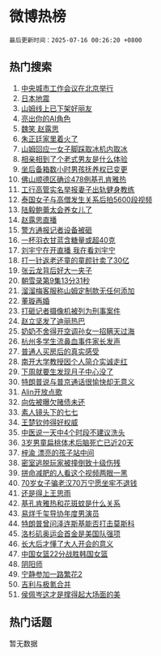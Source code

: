 # 微博热榜

`最后更新时间：2025-07-16 00:26:20 +0800`

## 热门搜索

1. [中央城市工作会议在北京举行](https://m.weibo.cn/search?containerid=100103type%3D1%26t%3D10%26q%3D%23%E4%B8%AD%E5%A4%AE%E5%9F%8E%E5%B8%82%E5%B7%A5%E4%BD%9C%E4%BC%9A%E8%AE%AE%E5%9C%A8%E5%8C%97%E4%BA%AC%E4%B8%BE%E8%A1%8C%23&stream_entry_id=51&isnewpage=1&extparam=seat%3D1%26q%3D%2523%25E4%25B8%25AD%25E5%25A4%25AE%25E5%259F%258E%25E5%25B8%2582%25E5%25B7%25A5%25E4%25BD%259C%25E4%25BC%259A%25E8%25AE%25AE%25E5%259C%25A8%25E5%258C%2597%25E4%25BA%25AC%25E4%25B8%25BE%25E8%25A1%258C%2523%26cate%3D10103%26pos%3D0%26filter_type%3Drealtimehot%26stream_entry_id%3D51%26c_type%3D51%26dgr%3D0%26display_time%3D1752596778%26pre_seqid%3D175259677853800557152)
1. [日本地震](https://m.weibo.cn/search?containerid=100103type%3D1%26t%3D10%26q%3D%E6%97%A5%E6%9C%AC%E5%9C%B0%E9%9C%87&stream_entry_id=31&isnewpage=1&extparam=seat%3D1%26q%3D%25E6%2597%25A5%25E6%259C%25AC%25E5%259C%25B0%25E9%259C%2587%26cate%3D5001%26pos%3D0%26flag%3D1%26stream_entry_id%3D31%26band_rank%3D1%26lcate%3D5001%26filter_type%3Drealtimehot%26realpos%3D1%26c_type%3D31%26dgr%3D0%26display_time%3D1752596778%26pre_seqid%3D175259677853800557152)
1. [山姆线上已下架好丽友](https://m.weibo.cn/search?containerid=100103type%3D1%26t%3D10%26q%3D%23%E5%B1%B1%E5%A7%86%E7%BA%BF%E4%B8%8A%E5%B7%B2%E4%B8%8B%E6%9E%B6%E5%A5%BD%E4%B8%BD%E5%8F%8B%23&stream_entry_id=31&isnewpage=1&extparam=seat%3D1%26q%3D%2523%25E5%25B1%25B1%25E5%25A7%2586%25E7%25BA%25BF%25E4%25B8%258A%25E5%25B7%25B2%25E4%25B8%258B%25E6%259E%25B6%25E5%25A5%25BD%25E4%25B8%25BD%25E5%258F%258B%2523%26cate%3D5001%26pos%3D1%26flag%3D2%26stream_entry_id%3D31%26band_rank%3D2%26lcate%3D5001%26filter_type%3Drealtimehot%26realpos%3D2%26c_type%3D31%26dgr%3D0%26display_time%3D1752596778%26pre_seqid%3D175259677853800557152)
1. [亮出你的AI角色](https://m.weibo.cn/search?containerid=100103type%3D1%26t%3D10%26q%3D%23%E4%BA%AE%E5%87%BA%E4%BD%A0%E7%9A%84AI%E8%A7%92%E8%89%B2%23&stream_entry_id=31&isnewpage=1&extparam=seat%3D1%26q%3D%2523%25E4%25BA%25AE%25E5%2587%25BA%25E4%25BD%25A0%25E7%259A%2584AI%25E8%25A7%2592%25E8%2589%25B2%2523%26cate%3D5001%26pos%3D2%26flag%3D0%26stream_entry_id%3D31%26band_rank%3D3%26lcate%3D5001%26filter_type%3Drealtimehot%26realpos%3D3%26c_type%3D31%26dgr%3D0%26display_time%3D1752596778%26pre_seqid%3D175259677853800557152)
1. [魏笑 赵露思](https://m.weibo.cn/search?containerid=100103type%3D1%26t%3D10%26q%3D%E9%AD%8F%E7%AC%91+%E8%B5%B5%E9%9C%B2%E6%80%9D&stream_entry_id=31&isnewpage=1&extparam=seat%3D1%26q%3D%25E9%25AD%258F%25E7%25AC%2591%2520%25E8%25B5%25B5%25E9%259C%25B2%25E6%2580%259D%26cate%3D5001%26pos%3D3%26flag%3D1%26stream_entry_id%3D31%26band_rank%3D4%26lcate%3D5001%26filter_type%3Drealtimehot%26realpos%3D4%26c_type%3D31%26dgr%3D0%26display_time%3D1752596778%26pre_seqid%3D175259677853800557152)
1. [朱正廷家里着火了](https://m.weibo.cn/search?containerid=100103type%3D1%26t%3D10%26q%3D%E6%9C%B1%E6%AD%A3%E5%BB%B7%E5%AE%B6%E9%87%8C%E7%9D%80%E7%81%AB%E4%BA%86&stream_entry_id=31&isnewpage=1&extparam=seat%3D1%26q%3D%25E6%259C%25B1%25E6%25AD%25A3%25E5%25BB%25B7%25E5%25AE%25B6%25E9%2587%258C%25E7%259D%2580%25E7%2581%25AB%25E4%25BA%2586%26cate%3D5001%26pos%3D4%26flag%3D2%26stream_entry_id%3D31%26band_rank%3D5%26lcate%3D5001%26filter_type%3Drealtimehot%26realpos%3D5%26c_type%3D31%26dgr%3D0%26display_time%3D1752596778%26pre_seqid%3D175259677853800557152)
1. [山姆回应一女子脚踩取冰机内取冰](https://m.weibo.cn/search?containerid=100103type%3D1%26t%3D10%26q%3D%23%E5%B1%B1%E5%A7%86%E5%9B%9E%E5%BA%94%E4%B8%80%E5%A5%B3%E5%AD%90%E8%84%9A%E8%B8%A9%E5%8F%96%E5%86%B0%E6%9C%BA%E5%86%85%E5%8F%96%E5%86%B0%23&stream_entry_id=31&isnewpage=1&extparam=seat%3D1%26q%3D%2523%25E5%25B1%25B1%25E5%25A7%2586%25E5%259B%259E%25E5%25BA%2594%25E4%25B8%2580%25E5%25A5%25B3%25E5%25AD%2590%25E8%2584%259A%25E8%25B8%25A9%25E5%258F%2596%25E5%2586%25B0%25E6%259C%25BA%25E5%2586%2585%25E5%258F%2596%25E5%2586%25B0%2523%26cate%3D5001%26pos%3D5%26flag%3D0%26stream_entry_id%3D31%26band_rank%3D6%26lcate%3D5001%26filter_type%3Drealtimehot%26realpos%3D6%26c_type%3D31%26dgr%3D0%26display_time%3D1752596778%26pre_seqid%3D175259677853800557152)
1. [相亲相到了个老式男友是什么体验](https://m.weibo.cn/search?containerid=100103type%3D1%26t%3D10%26q%3D%E7%9B%B8%E4%BA%B2%E7%9B%B8%E5%88%B0%E4%BA%86%E4%B8%AA%E8%80%81%E5%BC%8F%E7%94%B7%E5%8F%8B%E6%98%AF%E4%BB%80%E4%B9%88%E4%BD%93%E9%AA%8C&stream_entry_id=31&isnewpage=1&extparam=seat%3D1%26q%3D%25E7%259B%25B8%25E4%25BA%25B2%25E7%259B%25B8%25E5%2588%25B0%25E4%25BA%2586%25E4%25B8%25AA%25E8%2580%2581%25E5%25BC%258F%25E7%2594%25B7%25E5%258F%258B%25E6%2598%25AF%25E4%25BB%2580%25E4%25B9%2588%25E4%25BD%2593%25E9%25AA%258C%26cate%3D5001%26pos%3D6%26flag%3D0%26stream_entry_id%3D31%26band_rank%3D7%26lcate%3D5001%26filter_type%3Drealtimehot%26realpos%3D7%26c_type%3D31%26dgr%3D0%26display_time%3D1752596778%26pre_seqid%3D175259677853800557152)
1. [坐后备箱数小时男孩抚养权已变更](https://m.weibo.cn/search?containerid=100103type%3D1%26t%3D10%26q%3D%23%E5%9D%90%E5%90%8E%E5%A4%87%E7%AE%B1%E6%95%B0%E5%B0%8F%E6%97%B6%E7%94%B7%E5%AD%A9%E6%8A%9A%E5%85%BB%E6%9D%83%E5%B7%B2%E5%8F%98%E6%9B%B4%23&stream_entry_id=31&isnewpage=1&extparam=seat%3D1%26q%3D%2523%25E5%259D%2590%25E5%2590%258E%25E5%25A4%2587%25E7%25AE%25B1%25E6%2595%25B0%25E5%25B0%258F%25E6%2597%25B6%25E7%2594%25B7%25E5%25AD%25A9%25E6%258A%259A%25E5%2585%25BB%25E6%259D%2583%25E5%25B7%25B2%25E5%258F%2598%25E6%259B%25B4%2523%26cate%3D5001%26pos%3D7%26flag%3D1%26stream_entry_id%3D31%26band_rank%3D8%26lcate%3D5001%26filter_type%3Drealtimehot%26realpos%3D8%26c_type%3D31%26dgr%3D0%26display_time%3D1752596778%26pre_seqid%3D175259677853800557152)
1. [佛山顺德区确诊478例基孔肯雅热](https://m.weibo.cn/search?containerid=100103type%3D1%26t%3D10%26q%3D%23%E4%BD%9B%E5%B1%B1%E9%A1%BA%E5%BE%B7%E5%8C%BA%E7%A1%AE%E8%AF%8A478%E4%BE%8B%E5%9F%BA%E5%AD%94%E8%82%AF%E9%9B%85%E7%83%AD%23&stream_entry_id=31&isnewpage=1&extparam=seat%3D1%26q%3D%2523%25E4%25BD%259B%25E5%25B1%25B1%25E9%25A1%25BA%25E5%25BE%25B7%25E5%258C%25BA%25E7%25A1%25AE%25E8%25AF%258A478%25E4%25BE%258B%25E5%259F%25BA%25E5%25AD%2594%25E8%2582%25AF%25E9%259B%2585%25E7%2583%25AD%2523%26cate%3D5001%26pos%3D8%26flag%3D0%26stream_entry_id%3D31%26band_rank%3D9%26lcate%3D5001%26filter_type%3Drealtimehot%26realpos%3D9%26c_type%3D31%26dgr%3D0%26display_time%3D1752596778%26pre_seqid%3D175259677853800557152)
1. [工行高管实名举报妻子出轨健身教练](https://m.weibo.cn/search?containerid=100103type%3D1%26t%3D10%26q%3D%23%E5%B7%A5%E8%A1%8C%E9%AB%98%E7%AE%A1%E5%AE%9E%E5%90%8D%E4%B8%BE%E6%8A%A5%E5%A6%BB%E5%AD%90%E5%87%BA%E8%BD%A8%E5%81%A5%E8%BA%AB%E6%95%99%E7%BB%83%23&stream_entry_id=31&isnewpage=1&extparam=seat%3D1%26q%3D%2523%25E5%25B7%25A5%25E8%25A1%258C%25E9%25AB%2598%25E7%25AE%25A1%25E5%25AE%259E%25E5%2590%258D%25E4%25B8%25BE%25E6%258A%25A5%25E5%25A6%25BB%25E5%25AD%2590%25E5%2587%25BA%25E8%25BD%25A8%25E5%2581%25A5%25E8%25BA%25AB%25E6%2595%2599%25E7%25BB%2583%2523%26cate%3D5001%26pos%3D9%26flag%3D0%26stream_entry_id%3D31%26band_rank%3D10%26lcate%3D5001%26filter_type%3Drealtimehot%26realpos%3D10%26c_type%3D31%26dgr%3D0%26display_time%3D1752596778%26pre_seqid%3D175259677853800557152)
1. [泰国女子与高僧发生关系后拍5600段视频](https://m.weibo.cn/search?containerid=100103type%3D1%26t%3D10%26q%3D%23%E6%B3%B0%E5%9B%BD%E5%A5%B3%E5%AD%90%E4%B8%8E%E9%AB%98%E5%83%A7%E5%8F%91%E7%94%9F%E5%85%B3%E7%B3%BB%E5%90%8E%E6%8B%8D5600%E6%AE%B5%E8%A7%86%E9%A2%91%23&stream_entry_id=31&isnewpage=1&extparam=seat%3D1%26q%3D%2523%25E6%25B3%25B0%25E5%259B%25BD%25E5%25A5%25B3%25E5%25AD%2590%25E4%25B8%258E%25E9%25AB%2598%25E5%2583%25A7%25E5%258F%2591%25E7%2594%259F%25E5%2585%25B3%25E7%25B3%25BB%25E5%2590%258E%25E6%258B%258D5600%25E6%25AE%25B5%25E8%25A7%2586%25E9%25A2%2591%2523%26cate%3D5001%26pos%3D10%26flag%3D2%26stream_entry_id%3D31%26band_rank%3D11%26lcate%3D5001%26filter_type%3Drealtimehot%26realpos%3D11%26c_type%3D31%26dgr%3D0%26display_time%3D1752596778%26pre_seqid%3D175259677853800557152)
1. [陆毅鲍蕾太会养女儿了](https://m.weibo.cn/search?containerid=100103type%3D1%26t%3D10%26q%3D%E9%99%86%E6%AF%85%E9%B2%8D%E8%95%BE%E5%A4%AA%E4%BC%9A%E5%85%BB%E5%A5%B3%E5%84%BF%E4%BA%86&stream_entry_id=31&isnewpage=1&extparam=seat%3D1%26q%3D%25E9%2599%2586%25E6%25AF%2585%25E9%25B2%258D%25E8%2595%25BE%25E5%25A4%25AA%25E4%25BC%259A%25E5%2585%25BB%25E5%25A5%25B3%25E5%2584%25BF%25E4%25BA%2586%26cate%3D5001%26pos%3D11%26flag%3D2%26stream_entry_id%3D31%26band_rank%3D12%26lcate%3D5001%26filter_type%3Drealtimehot%26realpos%3D12%26c_type%3D31%26dgr%3D0%26display_time%3D1752596778%26pre_seqid%3D175259677853800557152)
1. [赵露思直播](https://m.weibo.cn/search?containerid=100103type%3D1%26t%3D10%26q%3D%E8%B5%B5%E9%9C%B2%E6%80%9D%E7%9B%B4%E6%92%AD&stream_entry_id=31&isnewpage=1&extparam=seat%3D1%26q%3D%25E8%25B5%25B5%25E9%259C%25B2%25E6%2580%259D%25E7%259B%25B4%25E6%2592%25AD%26cate%3D5001%26pos%3D12%26flag%3D0%26stream_entry_id%3D31%26band_rank%3D13%26lcate%3D5001%26filter_type%3Drealtimehot%26realpos%3D13%26c_type%3D31%26dgr%3D0%26display_time%3D1752596778%26pre_seqid%3D175259677853800557152)
1. [警方通报记者设备被砸](https://m.weibo.cn/search?containerid=100103type%3D1%26t%3D10%26q%3D%23%E8%AD%A6%E6%96%B9%E9%80%9A%E6%8A%A5%E8%AE%B0%E8%80%85%E8%AE%BE%E5%A4%87%E8%A2%AB%E7%A0%B8%23&stream_entry_id=31&isnewpage=1&extparam=seat%3D1%26q%3D%2523%25E8%25AD%25A6%25E6%2596%25B9%25E9%2580%259A%25E6%258A%25A5%25E8%25AE%25B0%25E8%2580%2585%25E8%25AE%25BE%25E5%25A4%2587%25E8%25A2%25AB%25E7%25A0%25B8%2523%26cate%3D5001%26pos%3D13%26flag%3D1%26stream_entry_id%3D31%26band_rank%3D14%26lcate%3D5001%26filter_type%3Drealtimehot%26realpos%3D14%26c_type%3D31%26dgr%3D0%26display_time%3D1752596778%26pre_seqid%3D175259677853800557152)
1. [一杯羽衣甘蓝含糖量或超40克](https://m.weibo.cn/search?containerid=100103type%3D1%26t%3D10%26q%3D%23%E4%B8%80%E6%9D%AF%E7%BE%BD%E8%A1%A3%E7%94%98%E8%93%9D%E5%90%AB%E7%B3%96%E9%87%8F%E6%88%96%E8%B6%8540%E5%85%8B%23&stream_entry_id=31&isnewpage=1&extparam=seat%3D1%26q%3D%2523%25E4%25B8%2580%25E6%259D%25AF%25E7%25BE%25BD%25E8%25A1%25A3%25E7%2594%2598%25E8%2593%259D%25E5%2590%25AB%25E7%25B3%2596%25E9%2587%258F%25E6%2588%2596%25E8%25B6%258540%25E5%2585%258B%2523%26cate%3D5001%26pos%3D14%26flag%3D1%26stream_entry_id%3D31%26band_rank%3D15%26lcate%3D5001%26filter_type%3Drealtimehot%26realpos%3D15%26c_type%3D31%26dgr%3D0%26display_time%3D1752596778%26pre_seqid%3D175259677853800557152)
1. [刘宇宁在开直播 我在看刘宇宁](https://m.weibo.cn/search?containerid=100103type%3D1%26t%3D10%26q%3D%E5%88%98%E5%AE%87%E5%AE%81%E5%9C%A8%E5%BC%80%E7%9B%B4%E6%92%AD+%E6%88%91%E5%9C%A8%E7%9C%8B%E5%88%98%E5%AE%87%E5%AE%81&stream_entry_id=31&isnewpage=1&extparam=seat%3D1%26q%3D%25E5%2588%2598%25E5%25AE%2587%25E5%25AE%2581%25E5%259C%25A8%25E5%25BC%2580%25E7%259B%25B4%25E6%2592%25AD%2520%25E6%2588%2591%25E5%259C%25A8%25E7%259C%258B%25E5%2588%2598%25E5%25AE%2587%25E5%25AE%2581%26cate%3D5001%26pos%3D15%26flag%3D0%26stream_entry_id%3D31%26band_rank%3D16%26lcate%3D5001%26filter_type%3Drealtimehot%26realpos%3D16%26c_type%3D31%26dgr%3D0%26display_time%3D1752596778%26pre_seqid%3D175259677853800557152)
1. [打一针返老还童的童颜针卖了30亿](https://m.weibo.cn/search?containerid=100103type%3D1%26t%3D10%26q%3D%23%E6%89%93%E4%B8%80%E9%92%88%E8%BF%94%E8%80%81%E8%BF%98%E7%AB%A5%E7%9A%84%E7%AB%A5%E9%A2%9C%E9%92%88%E5%8D%96%E4%BA%8630%E4%BA%BF%23&stream_entry_id=31&isnewpage=1&extparam=seat%3D1%26q%3D%2523%25E6%2589%2593%25E4%25B8%2580%25E9%2592%2588%25E8%25BF%2594%25E8%2580%2581%25E8%25BF%2598%25E7%25AB%25A5%25E7%259A%2584%25E7%25AB%25A5%25E9%25A2%259C%25E9%2592%2588%25E5%258D%2596%25E4%25BA%258630%25E4%25BA%25BF%2523%26cate%3D5001%26pos%3D16%26flag%3D1%26stream_entry_id%3D31%26band_rank%3D17%26lcate%3D5001%26filter_type%3Drealtimehot%26realpos%3D17%26c_type%3D31%26dgr%3D0%26display_time%3D1752596778%26pre_seqid%3D175259677853800557152)
1. [张云龙背后好大一夹子](https://m.weibo.cn/search?containerid=100103type%3D1%26t%3D10%26q%3D%E5%BC%A0%E4%BA%91%E9%BE%99%E8%83%8C%E5%90%8E%E5%A5%BD%E5%A4%A7%E4%B8%80%E5%A4%B9%E5%AD%90&stream_entry_id=31&isnewpage=1&extparam=seat%3D1%26q%3D%25E5%25BC%25A0%25E4%25BA%2591%25E9%25BE%2599%25E8%2583%258C%25E5%2590%258E%25E5%25A5%25BD%25E5%25A4%25A7%25E4%25B8%2580%25E5%25A4%25B9%25E5%25AD%2590%26cate%3D5001%26pos%3D17%26flag%3D0%26stream_entry_id%3D31%26band_rank%3D18%26lcate%3D5001%26filter_type%3Drealtimehot%26realpos%3D18%26c_type%3D31%26dgr%3D0%26display_time%3D1752596778%26pre_seqid%3D175259677853800557152)
1. [朝雪录第9集13分31秒](https://m.weibo.cn/search?containerid=100103type%3D1%26t%3D10%26q%3D%E6%9C%9D%E9%9B%AA%E5%BD%95%E7%AC%AC9%E9%9B%8613%E5%88%8631%E7%A7%92&stream_entry_id=31&isnewpage=1&extparam=seat%3D1%26q%3D%25E6%259C%259D%25E9%259B%25AA%25E5%25BD%2595%25E7%25AC%25AC9%25E9%259B%258613%25E5%2588%258631%25E7%25A7%2592%26cate%3D5001%26pos%3D18%26flag%3D0%26stream_entry_id%3D31%26band_rank%3D19%26lcate%3D5001%26filter_type%3Drealtimehot%26realpos%3D19%26c_type%3D31%26dgr%3D0%26display_time%3D1752596778%26pre_seqid%3D175259677853800557152)
1. [溜溜梅客服称山姆定制款无任何添加](https://m.weibo.cn/search?containerid=100103type%3D1%26t%3D10%26q%3D%23%E6%BA%9C%E6%BA%9C%E6%A2%85%E5%AE%A2%E6%9C%8D%E7%A7%B0%E5%B1%B1%E5%A7%86%E5%AE%9A%E5%88%B6%E6%AC%BE%E6%97%A0%E4%BB%BB%E4%BD%95%E6%B7%BB%E5%8A%A0%23&stream_entry_id=31&isnewpage=1&extparam=seat%3D1%26q%3D%2523%25E6%25BA%259C%25E6%25BA%259C%25E6%25A2%2585%25E5%25AE%25A2%25E6%259C%258D%25E7%25A7%25B0%25E5%25B1%25B1%25E5%25A7%2586%25E5%25AE%259A%25E5%2588%25B6%25E6%25AC%25BE%25E6%2597%25A0%25E4%25BB%25BB%25E4%25BD%2595%25E6%25B7%25BB%25E5%258A%25A0%2523%26cate%3D5001%26pos%3D19%26flag%3D1%26stream_entry_id%3D31%26band_rank%3D20%26lcate%3D5001%26filter_type%3Drealtimehot%26realpos%3D20%26c_type%3D31%26dgr%3D0%26display_time%3D1752596778%26pre_seqid%3D175259677853800557152)
1. [董璇再婚](https://m.weibo.cn/search?containerid=100103type%3D1%26t%3D10%26q%3D%E8%91%A3%E7%92%87%E5%86%8D%E5%A9%9A&stream_entry_id=31&isnewpage=1&extparam=seat%3D1%26q%3D%25E8%2591%25A3%25E7%2592%2587%25E5%2586%258D%25E5%25A9%259A%26cate%3D5001%26pos%3D20%26flag%3D2%26stream_entry_id%3D31%26band_rank%3D21%26lcate%3D5001%26filter_type%3Drealtimehot%26realpos%3D21%26c_type%3D31%26dgr%3D0%26display_time%3D1752596778%26pre_seqid%3D175259677853800557152)
1. [打砸记者摄像机被列为刑事案件](https://m.weibo.cn/search?containerid=100103type%3D1%26t%3D10%26q%3D%23%E6%89%93%E7%A0%B8%E8%AE%B0%E8%80%85%E6%91%84%E5%83%8F%E6%9C%BA%E8%A2%AB%E5%88%97%E4%B8%BA%E5%88%91%E4%BA%8B%E6%A1%88%E4%BB%B6%23&stream_entry_id=31&isnewpage=1&extparam=seat%3D1%26q%3D%2523%25E6%2589%2593%25E7%25A0%25B8%25E8%25AE%25B0%25E8%2580%2585%25E6%2591%2584%25E5%2583%258F%25E6%259C%25BA%25E8%25A2%25AB%25E5%2588%2597%25E4%25B8%25BA%25E5%2588%2591%25E4%25BA%258B%25E6%25A1%2588%25E4%25BB%25B6%2523%26cate%3D5001%26pos%3D21%26flag%3D1%26stream_entry_id%3D31%26band_rank%3D22%26lcate%3D5001%26filter_type%3Drealtimehot%26realpos%3D22%26c_type%3D31%26dgr%3D0%26display_time%3D1752596778%26pre_seqid%3D175259677853800557152)
1. [赵立坚发了迪丽热巴](https://m.weibo.cn/search?containerid=100103type%3D1%26t%3D10%26q%3D%23%E8%B5%B5%E7%AB%8B%E5%9D%9A%E5%8F%91%E4%BA%86%E8%BF%AA%E4%B8%BD%E7%83%AD%E5%B7%B4%23&stream_entry_id=31&isnewpage=1&extparam=seat%3D1%26q%3D%2523%25E8%25B5%25B5%25E7%25AB%258B%25E5%259D%259A%25E5%258F%2591%25E4%25BA%2586%25E8%25BF%25AA%25E4%25B8%25BD%25E7%2583%25AD%25E5%25B7%25B4%2523%26cate%3D5001%26pos%3D22%26flag%3D2%26stream_entry_id%3D31%26band_rank%3D23%26lcate%3D5001%26filter_type%3Drealtimehot%26realpos%3D23%26c_type%3D31%26dgr%3D0%26display_time%3D1752596778%26pre_seqid%3D175259677853800557152)
1. [奶奶不舍得开空调孙女一招瞒天过海](https://m.weibo.cn/search?containerid=100103type%3D1%26t%3D10%26q%3D%23%E5%A5%B6%E5%A5%B6%E4%B8%8D%E8%88%8D%E5%BE%97%E5%BC%80%E7%A9%BA%E8%B0%83%E5%AD%99%E5%A5%B3%E4%B8%80%E6%8B%9B%E7%9E%92%E5%A4%A9%E8%BF%87%E6%B5%B7%23&stream_entry_id=31&isnewpage=1&extparam=seat%3D1%26q%3D%2523%25E5%25A5%25B6%25E5%25A5%25B6%25E4%25B8%258D%25E8%2588%258D%25E5%25BE%2597%25E5%25BC%2580%25E7%25A9%25BA%25E8%25B0%2583%25E5%25AD%2599%25E5%25A5%25B3%25E4%25B8%2580%25E6%258B%259B%25E7%259E%2592%25E5%25A4%25A9%25E8%25BF%2587%25E6%25B5%25B7%2523%26cate%3D5001%26pos%3D23%26flag%3D0%26stream_entry_id%3D31%26band_rank%3D24%26lcate%3D5001%26filter_type%3Drealtimehot%26realpos%3D24%26c_type%3D31%26dgr%3D0%26display_time%3D1752596778%26pre_seqid%3D175259677853800557152)
1. [杭州多学生流鼻血事件家长发声](https://m.weibo.cn/search?containerid=100103type%3D1%26t%3D10%26q%3D%23%E6%9D%AD%E5%B7%9E%E5%A4%9A%E5%AD%A6%E7%94%9F%E6%B5%81%E9%BC%BB%E8%A1%80%E4%BA%8B%E4%BB%B6%E5%AE%B6%E9%95%BF%E5%8F%91%E5%A3%B0%23&stream_entry_id=31&isnewpage=1&extparam=seat%3D1%26q%3D%2523%25E6%259D%25AD%25E5%25B7%259E%25E5%25A4%259A%25E5%25AD%25A6%25E7%2594%259F%25E6%25B5%2581%25E9%25BC%25BB%25E8%25A1%2580%25E4%25BA%258B%25E4%25BB%25B6%25E5%25AE%25B6%25E9%2595%25BF%25E5%258F%2591%25E5%25A3%25B0%2523%26cate%3D5001%26pos%3D24%26flag%3D0%26stream_entry_id%3D31%26band_rank%3D25%26lcate%3D5001%26filter_type%3Drealtimehot%26realpos%3D25%26c_type%3D31%26dgr%3D0%26display_time%3D1752596778%26pre_seqid%3D175259677853800557152)
1. [普通人买房后的真实感受](https://m.weibo.cn/search?containerid=100103type%3D1%26t%3D10%26q%3D%E6%99%AE%E9%80%9A%E4%BA%BA%E4%B9%B0%E6%88%BF%E5%90%8E%E7%9A%84%E7%9C%9F%E5%AE%9E%E6%84%9F%E5%8F%97&stream_entry_id=31&isnewpage=1&extparam=seat%3D1%26q%3D%25E6%2599%25AE%25E9%2580%259A%25E4%25BA%25BA%25E4%25B9%25B0%25E6%2588%25BF%25E5%2590%258E%25E7%259A%2584%25E7%259C%259F%25E5%25AE%259E%25E6%2584%259F%25E5%258F%2597%26cate%3D5001%26pos%3D25%26flag%3D1%26stream_entry_id%3D31%26band_rank%3D26%26lcate%3D5001%26filter_type%3Drealtimehot%26realpos%3D26%26c_type%3D31%26dgr%3D0%26display_time%3D1752596778%26pre_seqid%3D175259677853800557152)
1. [南开大学教授因个人简介实诚走红](https://m.weibo.cn/search?containerid=100103type%3D1%26t%3D10%26q%3D%23%E5%8D%97%E5%BC%80%E5%A4%A7%E5%AD%A6%E6%95%99%E6%8E%88%E5%9B%A0%E4%B8%AA%E4%BA%BA%E7%AE%80%E4%BB%8B%E5%AE%9E%E8%AF%9A%E8%B5%B0%E7%BA%A2%23&stream_entry_id=31&isnewpage=1&extparam=seat%3D1%26q%3D%2523%25E5%258D%2597%25E5%25BC%2580%25E5%25A4%25A7%25E5%25AD%25A6%25E6%2595%2599%25E6%258E%2588%25E5%259B%25A0%25E4%25B8%25AA%25E4%25BA%25BA%25E7%25AE%2580%25E4%25BB%258B%25E5%25AE%259E%25E8%25AF%259A%25E8%25B5%25B0%25E7%25BA%25A2%2523%26cate%3D5001%26pos%3D26%26flag%3D0%26stream_entry_id%3D31%26band_rank%3D27%26lcate%3D5001%26filter_type%3Drealtimehot%26realpos%3D27%26c_type%3D31%26dgr%3D0%26display_time%3D1752596778%26pre_seqid%3D175259677853800557152)
1. [下周就要生发现月子中心没了](https://m.weibo.cn/search?containerid=100103type%3D1%26t%3D10%26q%3D%23%E4%B8%8B%E5%91%A8%E5%B0%B1%E8%A6%81%E7%94%9F%E5%8F%91%E7%8E%B0%E6%9C%88%E5%AD%90%E4%B8%AD%E5%BF%83%E6%B2%A1%E4%BA%86%23&stream_entry_id=31&isnewpage=1&extparam=seat%3D1%26q%3D%2523%25E4%25B8%258B%25E5%2591%25A8%25E5%25B0%25B1%25E8%25A6%2581%25E7%2594%259F%25E5%258F%2591%25E7%258E%25B0%25E6%259C%2588%25E5%25AD%2590%25E4%25B8%25AD%25E5%25BF%2583%25E6%25B2%25A1%25E4%25BA%2586%2523%26cate%3D5001%26pos%3D27%26flag%3D0%26stream_entry_id%3D31%26band_rank%3D28%26lcate%3D5001%26filter_type%3Drealtimehot%26realpos%3D28%26c_type%3D31%26dgr%3D0%26display_time%3D1752596778%26pre_seqid%3D175259677853800557152)
1. [特朗普说与普京通话很愉快却无意义](https://m.weibo.cn/search?containerid=100103type%3D1%26t%3D10%26q%3D%23%E7%89%B9%E6%9C%97%E6%99%AE%E8%AF%B4%E4%B8%8E%E6%99%AE%E4%BA%AC%E9%80%9A%E8%AF%9D%E5%BE%88%E6%84%89%E5%BF%AB%E5%8D%B4%E6%97%A0%E6%84%8F%E4%B9%89%23&stream_entry_id=31&isnewpage=1&extparam=seat%3D1%26q%3D%2523%25E7%2589%25B9%25E6%259C%2597%25E6%2599%25AE%25E8%25AF%25B4%25E4%25B8%258E%25E6%2599%25AE%25E4%25BA%25AC%25E9%2580%259A%25E8%25AF%259D%25E5%25BE%2588%25E6%2584%2589%25E5%25BF%25AB%25E5%258D%25B4%25E6%2597%25A0%25E6%2584%258F%25E4%25B9%2589%2523%26cate%3D5001%26pos%3D28%26flag%3D1%26stream_entry_id%3D31%26band_rank%3D29%26lcate%3D5001%26filter_type%3Drealtimehot%26realpos%3D29%26c_type%3D31%26dgr%3D0%26display_time%3D1752596778%26pre_seqid%3D175259677853800557152)
1. [Alin开放点歌](https://m.weibo.cn/search?containerid=100103type%3D1%26t%3D10%26q%3D%23Alin%E5%BC%80%E6%94%BE%E7%82%B9%E6%AD%8C%23&stream_entry_id=31&isnewpage=1&extparam=seat%3D1%26q%3D%2523Alin%25E5%25BC%2580%25E6%2594%25BE%25E7%2582%25B9%25E6%25AD%258C%2523%26cate%3D5001%26pos%3D29%26flag%3D0%26stream_entry_id%3D31%26band_rank%3D30%26lcate%3D5001%26filter_type%3Drealtimehot%26realpos%3D30%26c_type%3D31%26dgr%3D0%26display_time%3D1752596778%26pre_seqid%3D175259677853800557152)
1. [向佐被曝欠赌债未还](https://m.weibo.cn/search?containerid=100103type%3D1%26t%3D10%26q%3D%23%E5%90%91%E4%BD%90%E8%A2%AB%E6%9B%9D%E6%AC%A0%E8%B5%8C%E5%80%BA%E6%9C%AA%E8%BF%98%23&stream_entry_id=31&isnewpage=1&extparam=seat%3D1%26q%3D%2523%25E5%2590%2591%25E4%25BD%2590%25E8%25A2%25AB%25E6%259B%259D%25E6%25AC%25A0%25E8%25B5%258C%25E5%2580%25BA%25E6%259C%25AA%25E8%25BF%2598%2523%26cate%3D5001%26pos%3D30%26flag%3D0%26stream_entry_id%3D31%26band_rank%3D31%26lcate%3D5001%26filter_type%3Drealtimehot%26realpos%3D31%26c_type%3D31%26dgr%3D0%26display_time%3D1752596778%26pre_seqid%3D175259677853800557152)
1. [素人镜头下的七七](https://m.weibo.cn/search?containerid=100103type%3D1%26t%3D10%26q%3D%23%E7%B4%A0%E4%BA%BA%E9%95%9C%E5%A4%B4%E4%B8%8B%E7%9A%84%E4%B8%83%E4%B8%83%23&stream_entry_id=31&isnewpage=1&extparam=seat%3D1%26q%3D%2523%25E7%25B4%25A0%25E4%25BA%25BA%25E9%2595%259C%25E5%25A4%25B4%25E4%25B8%258B%25E7%259A%2584%25E4%25B8%2583%25E4%25B8%2583%2523%26cate%3D5001%26pos%3D31%26flag%3D0%26stream_entry_id%3D31%26band_rank%3D32%26lcate%3D5001%26filter_type%3Drealtimehot%26realpos%3D32%26c_type%3D31%26dgr%3D0%26display_time%3D1752596778%26pre_seqid%3D175259677853800557152)
1. [王楚钦帅得好权威](https://m.weibo.cn/search?containerid=100103type%3D1%26t%3D10%26q%3D%E7%8E%8B%E6%A5%9A%E9%92%A6%E5%B8%85%E5%BE%97%E5%A5%BD%E6%9D%83%E5%A8%81&stream_entry_id=31&isnewpage=1&extparam=seat%3D1%26q%3D%25E7%258E%258B%25E6%25A5%259A%25E9%2592%25A6%25E5%25B8%2585%25E5%25BE%2597%25E5%25A5%25BD%25E6%259D%2583%25E5%25A8%2581%26cate%3D5001%26pos%3D32%26flag%3D0%26stream_entry_id%3D31%26band_rank%3D33%26lcate%3D5001%26filter_type%3Drealtimehot%26realpos%3D33%26c_type%3D31%26dgr%3D0%26display_time%3D1752596778%26pre_seqid%3D175259677853800557152)
1. [中医说一天中4个时段不建议洗头](https://m.weibo.cn/search?containerid=100103type%3D1%26t%3D10%26q%3D%23%E4%B8%AD%E5%8C%BB%E8%AF%B4%E4%B8%80%E5%A4%A9%E4%B8%AD4%E4%B8%AA%E6%97%B6%E6%AE%B5%E4%B8%8D%E5%BB%BA%E8%AE%AE%E6%B4%97%E5%A4%B4%23&stream_entry_id=31&isnewpage=1&extparam=seat%3D1%26q%3D%2523%25E4%25B8%25AD%25E5%258C%25BB%25E8%25AF%25B4%25E4%25B8%2580%25E5%25A4%25A9%25E4%25B8%25AD4%25E4%25B8%25AA%25E6%2597%25B6%25E6%25AE%25B5%25E4%25B8%258D%25E5%25BB%25BA%25E8%25AE%25AE%25E6%25B4%2597%25E5%25A4%25B4%2523%26cate%3D5001%26pos%3D33%26flag%3D0%26stream_entry_id%3D31%26band_rank%3D34%26lcate%3D5001%26filter_type%3Drealtimehot%26realpos%3D34%26c_type%3D31%26dgr%3D0%26display_time%3D1752596778%26pre_seqid%3D175259677853800557152)
1. [3岁男童扁桃体术后脑死亡已近20天](https://m.weibo.cn/search?containerid=100103type%3D1%26t%3D10%26q%3D%233%E5%B2%81%E7%94%B7%E7%AB%A5%E6%89%81%E6%A1%83%E4%BD%93%E6%9C%AF%E5%90%8E%E8%84%91%E6%AD%BB%E4%BA%A1%E5%B7%B2%E8%BF%9120%E5%A4%A9%23&stream_entry_id=31&isnewpage=1&extparam=seat%3D1%26q%3D%25233%25E5%25B2%2581%25E7%2594%25B7%25E7%25AB%25A5%25E6%2589%2581%25E6%25A1%2583%25E4%25BD%2593%25E6%259C%25AF%25E5%2590%258E%25E8%2584%2591%25E6%25AD%25BB%25E4%25BA%25A1%25E5%25B7%25B2%25E8%25BF%259120%25E5%25A4%25A9%2523%26cate%3D5001%26pos%3D34%26flag%3D1%26stream_entry_id%3D31%26band_rank%3D35%26lcate%3D5001%26filter_type%3Drealtimehot%26realpos%3D35%26c_type%3D31%26dgr%3D0%26display_time%3D1752596778%26pre_seqid%3D175259677853800557152)
1. [梓渝 漂亮的孩子站中间](https://m.weibo.cn/search?containerid=100103type%3D1%26t%3D10%26q%3D%E6%A2%93%E6%B8%9D+%E6%BC%82%E4%BA%AE%E7%9A%84%E5%AD%A9%E5%AD%90%E7%AB%99%E4%B8%AD%E9%97%B4&stream_entry_id=31&isnewpage=1&extparam=seat%3D1%26q%3D%25E6%25A2%2593%25E6%25B8%259D%2520%25E6%25BC%2582%25E4%25BA%25AE%25E7%259A%2584%25E5%25AD%25A9%25E5%25AD%2590%25E7%25AB%2599%25E4%25B8%25AD%25E9%2597%25B4%26cate%3D5001%26pos%3D35%26flag%3D0%26stream_entry_id%3D31%26band_rank%3D36%26lcate%3D5001%26filter_type%3Drealtimehot%26realpos%3D36%26c_type%3D31%26dgr%3D0%26display_time%3D1752596778%26pre_seqid%3D175259677853800557152)
1. [密室逃脱玩家被撞倒致十级伤残](https://m.weibo.cn/search?containerid=100103type%3D1%26t%3D10%26q%3D%23%E5%AF%86%E5%AE%A4%E9%80%83%E8%84%B1%E7%8E%A9%E5%AE%B6%E8%A2%AB%E6%92%9E%E5%80%92%E8%87%B4%E5%8D%81%E7%BA%A7%E4%BC%A4%E6%AE%8B%23&stream_entry_id=31&isnewpage=1&extparam=seat%3D1%26q%3D%2523%25E5%25AF%2586%25E5%25AE%25A4%25E9%2580%2583%25E8%2584%25B1%25E7%258E%25A9%25E5%25AE%25B6%25E8%25A2%25AB%25E6%2592%259E%25E5%2580%2592%25E8%2587%25B4%25E5%258D%2581%25E7%25BA%25A7%25E4%25BC%25A4%25E6%25AE%258B%2523%26cate%3D5001%26pos%3D36%26flag%3D0%26stream_entry_id%3D31%26band_rank%3D37%26lcate%3D5001%26filter_type%3Drealtimehot%26realpos%3D37%26c_type%3D31%26dgr%3D0%26display_time%3D1752596778%26pre_seqid%3D175259677853800557152)
1. [拼命减肥的人看这个视频两眼一黑](https://m.weibo.cn/search?containerid=100103type%3D1%26t%3D10%26q%3D%23%E6%8B%BC%E5%91%BD%E5%87%8F%E8%82%A5%E7%9A%84%E4%BA%BA%E7%9C%8B%E8%BF%99%E4%B8%AA%E8%A7%86%E9%A2%91%E4%B8%A4%E7%9C%BC%E4%B8%80%E9%BB%91%23&stream_entry_id=31&isnewpage=1&extparam=seat%3D1%26q%3D%2523%25E6%258B%25BC%25E5%2591%25BD%25E5%2587%258F%25E8%2582%25A5%25E7%259A%2584%25E4%25BA%25BA%25E7%259C%258B%25E8%25BF%2599%25E4%25B8%25AA%25E8%25A7%2586%25E9%25A2%2591%25E4%25B8%25A4%25E7%259C%25BC%25E4%25B8%2580%25E9%25BB%2591%2523%26cate%3D5001%26pos%3D37%26flag%3D0%26stream_entry_id%3D31%26band_rank%3D38%26lcate%3D5001%26filter_type%3Drealtimehot%26realpos%3D38%26c_type%3D31%26dgr%3D0%26display_time%3D1752596778%26pre_seqid%3D175259677853800557152)
1. [70岁女子骗老汉70万宁愿坐牢不退钱](https://m.weibo.cn/search?containerid=100103type%3D1%26t%3D10%26q%3D%2370%E5%B2%81%E5%A5%B3%E5%AD%90%E9%AA%97%E8%80%81%E6%B1%8970%E4%B8%87%E5%AE%81%E6%84%BF%E5%9D%90%E7%89%A2%E4%B8%8D%E9%80%80%E9%92%B1%23&stream_entry_id=31&isnewpage=1&extparam=seat%3D1%26q%3D%252370%25E5%25B2%2581%25E5%25A5%25B3%25E5%25AD%2590%25E9%25AA%2597%25E8%2580%2581%25E6%25B1%258970%25E4%25B8%2587%25E5%25AE%2581%25E6%2584%25BF%25E5%259D%2590%25E7%2589%25A2%25E4%25B8%258D%25E9%2580%2580%25E9%2592%25B1%2523%26cate%3D5001%26pos%3D38%26flag%3D1%26stream_entry_id%3D31%26band_rank%3D39%26lcate%3D5001%26filter_type%3Drealtimehot%26realpos%3D39%26c_type%3D31%26dgr%3D0%26display_time%3D1752596778%26pre_seqid%3D175259677853800557152)
1. [还是得上王思雨](https://m.weibo.cn/search?containerid=100103type%3D1%26t%3D10%26q%3D%23%E8%BF%98%E6%98%AF%E5%BE%97%E4%B8%8A%E7%8E%8B%E6%80%9D%E9%9B%A8%23&stream_entry_id=31&isnewpage=1&extparam=seat%3D1%26q%3D%2523%25E8%25BF%2598%25E6%2598%25AF%25E5%25BE%2597%25E4%25B8%258A%25E7%258E%258B%25E6%2580%259D%25E9%259B%25A8%2523%26cate%3D5001%26pos%3D39%26flag%3D1%26stream_entry_id%3D31%26band_rank%3D40%26lcate%3D5001%26filter_type%3Drealtimehot%26realpos%3D40%26c_type%3D31%26dgr%3D0%26display_time%3D1752596778%26pre_seqid%3D175259677853800557152)
1. [基孔肯雅热和花斑蚊是什么关系](https://m.weibo.cn/search?containerid=100103type%3D1%26t%3D10%26q%3D%23%E5%9F%BA%E5%AD%94%E8%82%AF%E9%9B%85%E7%83%AD%E5%92%8C%E8%8A%B1%E6%96%91%E8%9A%8A%E6%98%AF%E4%BB%80%E4%B9%88%E5%85%B3%E7%B3%BB%23&stream_entry_id=31&isnewpage=1&extparam=seat%3D1%26q%3D%2523%25E5%259F%25BA%25E5%25AD%2594%25E8%2582%25AF%25E9%259B%2585%25E7%2583%25AD%25E5%2592%258C%25E8%258A%25B1%25E6%2596%2591%25E8%259A%258A%25E6%2598%25AF%25E4%25BB%2580%25E4%25B9%2588%25E5%2585%25B3%25E7%25B3%25BB%2523%26cate%3D5001%26pos%3D40%26flag%3D0%26stream_entry_id%3D31%26band_rank%3D41%26lcate%3D5001%26filter_type%3Drealtimehot%26realpos%3D41%26c_type%3D31%26dgr%3D0%26display_time%3D1752596778%26pre_seqid%3D175259677853800557152)
1. [易烊千玺导协年度男演员](https://m.weibo.cn/search?containerid=100103type%3D1%26t%3D10%26q%3D%23%E6%98%93%E7%83%8A%E5%8D%83%E7%8E%BA%E5%AF%BC%E5%8D%8F%E5%B9%B4%E5%BA%A6%E7%94%B7%E6%BC%94%E5%91%98%23&stream_entry_id=31&isnewpage=1&extparam=seat%3D1%26q%3D%2523%25E6%2598%2593%25E7%2583%258A%25E5%258D%2583%25E7%258E%25BA%25E5%25AF%25BC%25E5%258D%258F%25E5%25B9%25B4%25E5%25BA%25A6%25E7%2594%25B7%25E6%25BC%2594%25E5%2591%2598%2523%26cate%3D5001%26pos%3D41%26flag%3D0%26stream_entry_id%3D31%26band_rank%3D42%26lcate%3D5001%26filter_type%3Drealtimehot%26realpos%3D42%26c_type%3D31%26dgr%3D0%26display_time%3D1752596778%26pre_seqid%3D175259677853800557152)
1. [特朗普曾问泽连斯基能否打击莫斯科](https://m.weibo.cn/search?containerid=100103type%3D1%26t%3D10%26q%3D%23%E7%89%B9%E6%9C%97%E6%99%AE%E6%9B%BE%E9%97%AE%E6%B3%BD%E8%BF%9E%E6%96%AF%E5%9F%BA%E8%83%BD%E5%90%A6%E6%89%93%E5%87%BB%E8%8E%AB%E6%96%AF%E7%A7%91%23&stream_entry_id=31&isnewpage=1&extparam=seat%3D1%26q%3D%2523%25E7%2589%25B9%25E6%259C%2597%25E6%2599%25AE%25E6%259B%25BE%25E9%2597%25AE%25E6%25B3%25BD%25E8%25BF%259E%25E6%2596%25AF%25E5%259F%25BA%25E8%2583%25BD%25E5%2590%25A6%25E6%2589%2593%25E5%2587%25BB%25E8%258E%25AB%25E6%2596%25AF%25E7%25A7%2591%2523%26cate%3D5001%26pos%3D42%26flag%3D0%26stream_entry_id%3D31%26band_rank%3D43%26lcate%3D5001%26filter_type%3Drealtimehot%26realpos%3D43%26c_type%3D31%26dgr%3D0%26display_time%3D1752596778%26pre_seqid%3D175259677853800557152)
1. [洛杉矶奥运会首金是美国队强项](https://m.weibo.cn/search?containerid=100103type%3D1%26t%3D10%26q%3D%23%E6%B4%9B%E6%9D%89%E7%9F%B6%E5%A5%A5%E8%BF%90%E4%BC%9A%E9%A6%96%E9%87%91%E6%98%AF%E7%BE%8E%E5%9B%BD%E9%98%9F%E5%BC%BA%E9%A1%B9%23&stream_entry_id=31&isnewpage=1&extparam=seat%3D1%26q%3D%2523%25E6%25B4%259B%25E6%259D%2589%25E7%259F%25B6%25E5%25A5%25A5%25E8%25BF%2590%25E4%25BC%259A%25E9%25A6%2596%25E9%2587%2591%25E6%2598%25AF%25E7%25BE%258E%25E5%259B%25BD%25E9%2598%259F%25E5%25BC%25BA%25E9%25A1%25B9%2523%26cate%3D5001%26pos%3D43%26flag%3D0%26stream_entry_id%3D31%26band_rank%3D44%26lcate%3D5001%26filter_type%3Drealtimehot%26realpos%3D44%26c_type%3D31%26dgr%3D0%26display_time%3D1752596778%26pre_seqid%3D175259677853800557152)
1. [长大后才懂了大人开会的意义](https://m.weibo.cn/search?containerid=100103type%3D1%26t%3D10%26q%3D%23%E9%95%BF%E5%A4%A7%E5%90%8E%E6%89%8D%E6%87%82%E4%BA%86%E5%A4%A7%E4%BA%BA%E5%BC%80%E4%BC%9A%E7%9A%84%E6%84%8F%E4%B9%89%23&stream_entry_id=31&isnewpage=1&extparam=seat%3D1%26q%3D%2523%25E9%2595%25BF%25E5%25A4%25A7%25E5%2590%258E%25E6%2589%258D%25E6%2587%2582%25E4%25BA%2586%25E5%25A4%25A7%25E4%25BA%25BA%25E5%25BC%2580%25E4%25BC%259A%25E7%259A%2584%25E6%2584%258F%25E4%25B9%2589%2523%26cate%3D5001%26pos%3D44%26flag%3D0%26stream_entry_id%3D31%26band_rank%3D45%26lcate%3D5001%26filter_type%3Drealtimehot%26realpos%3D45%26c_type%3D31%26dgr%3D0%26display_time%3D1752596778%26pre_seqid%3D175259677853800557152)
1. [中国女篮22分战胜韩国女篮](https://m.weibo.cn/search?containerid=100103type%3D1%26t%3D10%26q%3D%23%E4%B8%AD%E5%9B%BD%E5%A5%B3%E7%AF%AE22%E5%88%86%E6%88%98%E8%83%9C%E9%9F%A9%E5%9B%BD%E5%A5%B3%E7%AF%AE%23&stream_entry_id=31&isnewpage=1&extparam=seat%3D1%26q%3D%2523%25E4%25B8%25AD%25E5%259B%25BD%25E5%25A5%25B3%25E7%25AF%25AE22%25E5%2588%2586%25E6%2588%2598%25E8%2583%259C%25E9%259F%25A9%25E5%259B%25BD%25E5%25A5%25B3%25E7%25AF%25AE%2523%26cate%3D5001%26pos%3D45%26flag%3D1%26stream_entry_id%3D31%26band_rank%3D46%26lcate%3D5001%26filter_type%3Drealtimehot%26realpos%3D46%26c_type%3D31%26dgr%3D0%26display_time%3D1752596778%26pre_seqid%3D175259677853800557152)
1. [阴阳师](https://m.weibo.cn/search?containerid=100103type%3D1%26t%3D10%26q%3D%E9%98%B4%E9%98%B3%E5%B8%88&stream_entry_id=31&isnewpage=1&extparam=seat%3D1%26q%3D%25E9%2598%25B4%25E9%2598%25B3%25E5%25B8%2588%26cate%3D5001%26pos%3D46%26flag%3D1%26stream_entry_id%3D31%26band_rank%3D47%26lcate%3D5001%26filter_type%3Drealtimehot%26realpos%3D47%26c_type%3D31%26dgr%3D0%26display_time%3D1752596778%26pre_seqid%3D175259677853800557152)
1. [宁静参加一路繁花2](https://m.weibo.cn/search?containerid=100103type%3D1%26t%3D10%26q%3D%23%E5%AE%81%E9%9D%99%E5%8F%82%E5%8A%A0%E4%B8%80%E8%B7%AF%E7%B9%81%E8%8A%B12%23&stream_entry_id=31&isnewpage=1&extparam=seat%3D1%26q%3D%2523%25E5%25AE%2581%25E9%259D%2599%25E5%258F%2582%25E5%258A%25A0%25E4%25B8%2580%25E8%25B7%25AF%25E7%25B9%2581%25E8%258A%25B12%2523%26cate%3D5001%26pos%3D47%26flag%3D1%26stream_entry_id%3D31%26band_rank%3D48%26lcate%3D5001%26filter_type%3Drealtimehot%26realpos%3D48%26c_type%3D31%26dgr%3D0%26display_time%3D1752596778%26pre_seqid%3D175259677853800557152)
1. [吉利与极氪合并](https://m.weibo.cn/search?containerid=100103type%3D1%26t%3D10%26q%3D%23%E5%90%89%E5%88%A9%E4%B8%8E%E6%9E%81%E6%B0%AA%E5%90%88%E5%B9%B6%23&stream_entry_id=31&isnewpage=1&extparam=seat%3D1%26q%3D%2523%25E5%2590%2589%25E5%2588%25A9%25E4%25B8%258E%25E6%259E%2581%25E6%25B0%25AA%25E5%2590%2588%25E5%25B9%25B6%2523%26cate%3D5001%26pos%3D48%26flag%3D0%26stream_entry_id%3D31%26band_rank%3D49%26lcate%3D5001%26filter_type%3Drealtimehot%26realpos%3D49%26c_type%3D31%26dgr%3D0%26display_time%3D1752596778%26pre_seqid%3D175259677853800557152)
1. [侯佩岑这才是撑得起大场面的美](https://m.weibo.cn/search?containerid=100103type%3D1%26t%3D10%26q%3D%E4%BE%AF%E4%BD%A9%E5%B2%91%E8%BF%99%E6%89%8D%E6%98%AF%E6%92%91%E5%BE%97%E8%B5%B7%E5%A4%A7%E5%9C%BA%E9%9D%A2%E7%9A%84%E7%BE%8E&stream_entry_id=31&isnewpage=1&extparam=seat%3D1%26q%3D%25E4%25BE%25AF%25E4%25BD%25A9%25E5%25B2%2591%25E8%25BF%2599%25E6%2589%258D%25E6%2598%25AF%25E6%2592%2591%25E5%25BE%2597%25E8%25B5%25B7%25E5%25A4%25A7%25E5%259C%25BA%25E9%259D%25A2%25E7%259A%2584%25E7%25BE%258E%26cate%3D5001%26pos%3D49%26flag%3D0%26stream_entry_id%3D31%26band_rank%3D50%26lcate%3D5001%26filter_type%3Drealtimehot%26realpos%3D50%26c_type%3D31%26dgr%3D0%26display_time%3D1752596778%26pre_seqid%3D175259677853800557152)

## 热门话题

暂无数据
